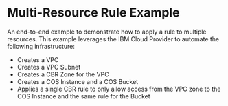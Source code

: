 # Multi-Resource Rule Example

An end-to-end example to demonstrate how to apply a rule to multiple resources. This example leverages the IBM Cloud Provider to automate the following infrastructure:

- Creates a VPC
- Creates a VPC Subnet
- Creates a CBR Zone for the VPC
- Creates a COS Instance and a COS Bucket
- Applies a single CBR rule to only allow access from the VPC zone to the COS Instance and the same rule for the Bucket
